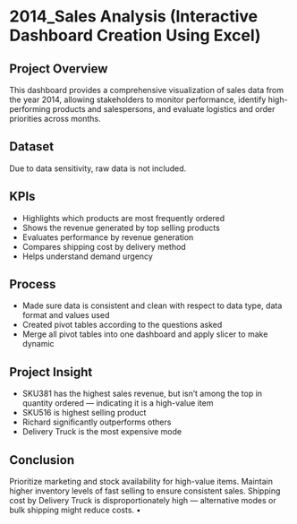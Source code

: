 # 2014_Sales Analysis (Interactive Dashboard Creation Using Excel)

## Project Overview
This dashboard provides a comprehensive visualization of sales data from the year 2014, allowing stakeholders to monitor performance, identify high-performing products and salespersons, and evaluate logistics and order priorities across months.

## Dataset 
Due to data sensitivity, raw data is not included.

## KPIs
-	Highlights which products are most frequently ordered	
-	Shows the revenue generated by top selling products	
-	Evaluates performance by revenue generation	
-	Compares shipping cost by delivery method	
-	Helps understand demand urgency

## Process
-	Made sure data is consistent and clean with respect to data type, data format and values used
-	Created pivot tables according to the questions asked
-	Merge all pivot tables into one dashboard and apply slicer to make dynamic


## Project Insight
-	SKU381 has the highest sales revenue, but isn’t among the top in quantity ordered — indicating it is a high-value item
-	SKU516 is highest selling product
-	Richard significantly outperforms others
-	Delivery Truck is the most expensive mode



## Conclusion  
Prioritize marketing and stock availability for high-value items. Maintain higher inventory levels of fast selling to ensure consistent sales.  Shipping cost by Delivery Truck is disproportionately high — alternative modes or bulk shipping might reduce costs.
•  







